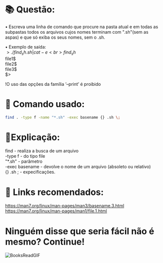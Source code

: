 # 📚 Questão:

• Escreva uma linha de comando que procure na pasta atual e em todas as subpastas
todos os arquivos cujos nomes terminam com ".sh"(sem as aspas) e que só exiba os
seus nomes, sem o .sh.

• Exemplo de saída: <br>
$>./find_sh.sh | cat -e <br>
find_sh$ <br>
file1$ <br>
file2$ <br>
file3$ <br>
$>

!O uso das opções da família ’–print’ é proibido

# 🖖 Comando usado: 
```sh
find . -type f -name "*.sh" -exec basename {} .sh \;
```

# 📝Explicação: 
find - realiza a busca de um arquivo <br>
-type f - do tipo file <br>
"*.sh" - parâmetro <br>
-exec basename - devolve o nome de um arquivo (absoleto ou relativo) <br>
{} .sh \; - expecificações. <br>

# 🤖 Links recomendados: 
https://man7.org/linux/man-pages/man3/basename.3.html <br>
https://man7.org/linux/man-pages/man1/file.1.html

# Ninguém disse que seria fácil não é mesmo? Continue!
![BooksReadGIF](https://user-images.githubusercontent.com/95503135/166808707-8663ee5b-2dde-4396-ae28-373a959a9f34.gif)


